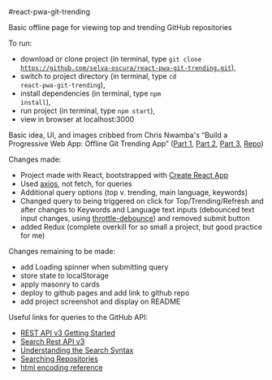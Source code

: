 #react-pwa-git-trending

Basic offline page for viewing top and trending GitHub repositories 

To run:
* download or clone project (in terminal, type <code>git clone https://github.com/selva-oscura/react-pwa-git-trending.git</code>),
* switch to project directory (in terminal, type <code>cd react-pwa-git-trending</code>),
* install dependencies (in terminal, type <code>npm install</code>),
* run project (in terminal, type <code>npm start</code>),
* view in browser at localhost:3000


Basic idea, UI, and images cribbed from Chris Nwamba&apos;s &ldquo;Build a Progressive Web App: Offline Git Trending App&rdquo; ([Part 1](https://scotch.io/tutorials/build-a-progressive-web-app-offline-git-trending-app-part-1-concepts-and-service-workers), [Part 2](https://scotch.io/tutorials/build-an-offline-git-trending-pwa-part-2-caching-and-offline), [Part 3](https://scotch.io/tutorials/build-an-offline-git-trending-pwa-part-3-manifest-and-notifications), [Repo](https://github.com/christiannwamba/gittrends))

Changes made:
* Project made with React, bootstrapped with [Create React App](https://github.com/facebookincubator/create-react-app)
* Used [axios](https://www.npmjs.com/package/axios), not fetch, for queries
* Additional query options (top v. trending, main language, keywords)
* Changed query to being triggered on click for Top/Trending/Refresh and after changes to Keywords and Language text inputs (debounced text input changes, using [throttle-debounce](https://www.npmjs.com/package/throttle-debounce)) and removed submit button
* added Redux (complete overkill for so small a project, but good practice for me)

Changes remaining to be made:
* add Loading spinner when submitting query
* store state to localStorage
* apply masonry to cards
* deploy to github pages and add link to github repo
* add project screenshot and display on README

Useful links for queries to the GitHub API:
* [REST API v3 Getting Started](https://developer.github.com/v3/guides/getting-started/)
* [Search Rest API v3](https://developer.github.com/v3/search/)
* [Understanding the Search Syntax](https://help.github.com/articles/understanding-the-search-syntax/)
* [Searching Repositories](https://help.github.com/articles/searching-repositories/)
* [html encoding reference](http://krypted.com/utilities/html-encoding-reference/)
